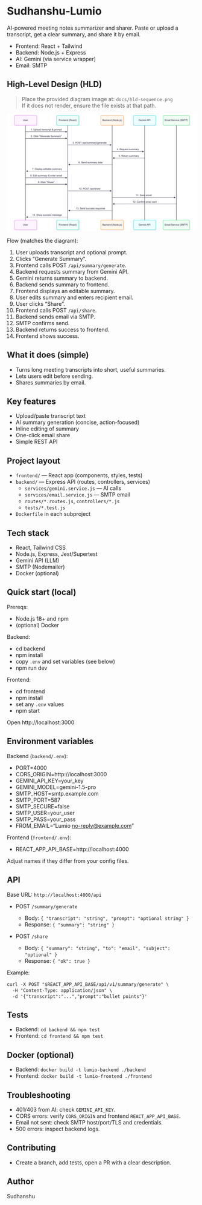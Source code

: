 # Sudhanshu‑Lumio

AI-powered meeting notes summarizer and sharer. Paste or upload a transcript, get a clear summary, and share it by email.

- Frontend: React + Tailwind
- Backend: Node.js + Express
- AI: Gemini (via service wrapper)
- Email: SMTP

## High-Level Design (HLD)

> Place the provided diagram image at: `docs/hld-sequence.png`  
> If it does not render, ensure the file exists at that path.

![High-Level Design — sequence from user to AI and email](docs/hld-sequence.png)

Flow (matches the diagram):
1. User uploads transcript and optional prompt.
2. Clicks “Generate Summary”.
3. Frontend calls POST `/api/summary/generate`.
4. Backend requests summary from Gemini API.
5. Gemini returns summary to backend.
6. Backend sends summary to frontend.
7. Frontend displays an editable summary.
8. User edits summary and enters recipient email.
9. User clicks “Share”.
10. Frontend calls POST `/api/share`.
11. Backend sends email via SMTP.
12. SMTP confirms send.
13. Backend returns success to frontend.
14. Frontend shows success.

## What it does (simple)

- Turns long meeting transcripts into short, useful summaries.
- Lets users edit before sending.
- Shares summaries by email.

## Key features

- Upload/paste transcript text
- AI summary generation (concise, action-focused)
- Inline editing of summary
- One-click email share
- Simple REST API

## Project layout

- `frontend/` — React app (components, styles, tests)
- `backend/` — Express API (routes, controllers, services)
  - `services/gemini.service.js` — AI calls
  - `services/email.service.js` — SMTP email
  - `routes/*.routes.js`, `controllers/*.js`
  - `tests/*.test.js`
- `Dockerfile` in each subproject

## Tech stack

- React, Tailwind CSS
- Node.js, Express, Jest/Supertest
- Gemini API (LLM)
- SMTP (Nodemailer)
- Docker (optional)

## Quick start (local)

Prereqs:
- Node.js 18+ and npm
- (optional) Docker

Backend:
- cd backend
- npm install
- copy `.env` and set variables (see below)
- npm run dev

Frontend:
- cd frontend
- npm install
- set any `.env` values
- npm start

Open http://localhost:3000

## Environment variables

Backend (`backend/.env`):
- PORT=4000
- CORS_ORIGIN=http://localhost:3000
- GEMINI_API_KEY=your_key
- GEMINI_MODEL=gemini-1.5-pro
- SMTP_HOST=smtp.example.com
- SMTP_PORT=587
- SMTP_SECURE=false
- SMTP_USER=your_user
- SMTP_PASS=your_pass
- FROM_EMAIL=“Lumio <no-reply@example.com>”

Frontend (`frontend/.env`):
- REACT_APP_API_BASE=http://localhost:4000

Adjust names if they differ from your config files.

## API

Base URL: `http://localhost:4000/api`

- POST `/summary/generate`
  - Body: `{ "transcript": "string", "prompt": "optional string" }`
  - Response: `{ "summary": "string" }`

- POST `/share`
  - Body: `{ "summary": "string", "to": "email", "subject": "optional" }`
  - Response: `{ "ok": true }`

Example:
```
curl -X POST "$REACT_APP_API_BASE/api/v1/summary/generate" \
  -H "Content-Type: application/json" \
  -d '{"transcript":"...","prompt":"bullet points"}'
```

## Tests

- Backend: `cd backend && npm test`
- Frontend: `cd frontend && npm test`

## Docker (optional)

- Backend: `docker build -t lumio-backend ./backend`
- Frontend: `docker build -t lumio-frontend ./frontend`

## Troubleshooting

- 401/403 from AI: check `GEMINI_API_KEY`.
- CORS errors: verify `CORS_ORIGIN` and frontend `REACT_APP_API_BASE`.
- Email not sent: check SMTP host/port/TLS and credentials.
- 500 errors: inspect backend logs.

## Contributing

- Create a branch, add tests, open a PR with a clear description.

## Author

Sudhanshu


